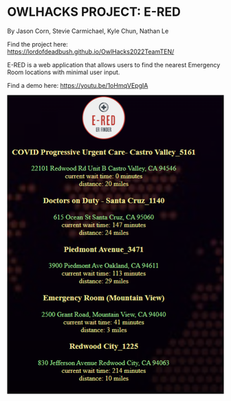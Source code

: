 # OWLHACKS PROJECT: E-RED

By Jason Corn, Stevie Carmichael, Kyle Chun, Nathan Le

Find the project here: https://lordofdeadbush.github.io/OwlHacks2022TeamTEN/

E-RED is a web application that allows users to find the nearest Emergency Room locations with minimal user input.

Find a demo here: https://youtu.be/1oHmqVEpgIA

![alt text](demoimage.png)
